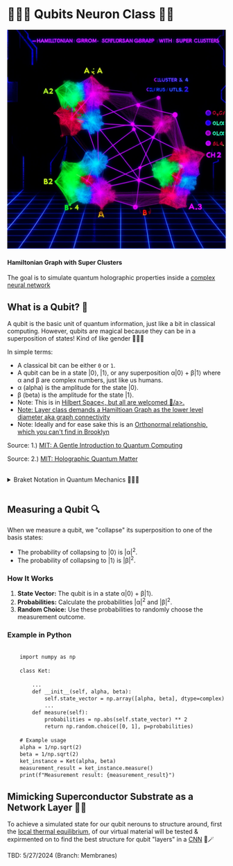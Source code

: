 <link rel="stylesheet" type="text/css" href="styles.css">

# 🧙‍♀️✨ Qubits Neuron Class 🚀🌌


![Hamiltonian Graph with Super Clusters](imgs/hamiltonian.png)
#### Hamiltonian Graph with Super Clusters

The goal is to simulate quantum holographic properties inside a [complex neural network](https://github.com/LilaShiba/neural_collective_network)

<h2>What is a Qubit? 🧩</h2>

<p>A qubit is the basic unit of quantum information, just like a bit in classical computing. However, qubits are magical because they can be in a superposition of states! Kind of like gender 🧙‍♀️✨</p>

<p>In simple terms:</p>

<ul>
  <li>A classical bit can be either <code>0</code> or <code>1</code>.</li>
  <li>A qubit can be in a state |0⟩, |1⟩, or any superposition α|0⟩ + β|1⟩ where α and β are complex numbers, just like us humans.</li>
  <li>α (alpha) is the amplitude for the state |0⟩.</li>
  <li>β (beta) is the amplitude for the state |1⟩.</li>
  <li>Note: This is in <a href="https://en.wikipedia.org/wiki/Hilbert_space">Hilbert Space<, but all are welcomed 💖/a>.</li>
  <li>Note: Layer class demands a Hamiltioan <a href='https://en.wikipedia.org/wiki/Hamiltonian_path'> Graph as the lower level diameter aka graph connectivity </a></li>
  <li>Note: Ideally and for ease sake this is an <a href='https://en.wikipedia.org/wiki/Orthonormality'> Orthonormal relationship, which you can't find in Brooklyn </a></li>
</ul>

<p>Source: 1.) <a href="https://mitpressbookstore.mit.edu/book/9780262526678">MIT: A Gentle Introduction to Quantum Computing</a></p>

<p> Source: 2.) <a href="https://mitpressbookstore.mit.edu/book/9780262038430">MIT: Holographic Quantum Matter</a></p>
<br>
<details>
  <summary>Braket Notation in Quantum Mechanics 🧙‍♀️🔮</summary>
  <br>
  In quantum mechanics, <a href='https://en.wikipedia.org/wiki/Bra%E2%80%93ket_notation'>bra-ket notation is essential for representing quantum states and operations</a>.

  <ul>
    <li><strong>Ket |α⟩</strong>: Represents a quantum state vector. Example: |α⟩ could denote the state of a particle. 🌌</li>
    <li><strong>Bra ⟨β|</strong>: The conjugate transpose of a ket, representing the dual vector. 🔄</li>
    <li><strong>Inner Product ⟨β|α⟩</strong>: Probability amplitude between states |β⟩ and |α⟩. ✨</li>
    <li><strong>Outer Product |α⟩⟨β|</strong>: Operator that projects onto the state |α⟩. 🌀</li>
  </ul>

  Example in a qubit system:
  <ul>
    <li><strong>Kets</strong>: |0⟩, |1⟩</li>
    <li><strong>Bras</strong>: ⟨0|, ⟨1|</li>
    <li><strong>Inner Product</strong>: ⟨0|1⟩ = 0 (orthogonality) 🌠</li>
    <li><strong>Outer Product</strong>: |0⟩⟨0| (projection operator) 🌙</li>
  </ul>

  <br>
</details>
<br>



## Measuring a Qubit 🔍

<p>When we measure a qubit, we "collapse" its superposition to one of the basis states:</p>

<ul>
  <li>The probability of collapsing to |0⟩ is |α|<sup>2</sup>.</li>
  <li>The probability of collapsing to |1⟩ is |β|<sup>2</sup>.</li>
</ul>

<h3>How It Works</h3>

<ol>
  <li><strong>State Vector:</strong> The qubit is in a state α|0⟩ + β|1⟩.</li>
  <li><strong>Probabilities:</strong> Calculate the probabilities |α|<sup>2</sup> and |β|<sup>2</sup>.</li>
  <li><strong>Random Choice:</strong> Use these probabilities to randomly choose the measurement outcome.</li>
</ol>


### Example in Python

<pre><code>
    import numpy as np
    
    class Ket:

        ...
        def __init__(self, alpha, beta):
            self.state_vector = np.array([alpha, beta], dtype=complex)
            ...
        def measure(self):
            probabilities = np.abs(self.state_vector) ** 2
            return np.random.choice([0, 1], p=probabilities)
    
    # Example usage
    alpha = 1/np.sqrt(2)
    beta = 1/np.sqrt(2)
    ket_instance = Ket(alpha, beta)
    measurement_result = ket_instance.measure()
    print(f"Measurement result: {measurement_result}")
</code></pre>

## Mimicking Superconductor Substrate as a Network Layer 🌌✨

To achieve a simulated state for our qubit nerouns to structure around, first the [local thermal equilibrium](https://phys.libretexts.org/Bookshelves/Astronomy__Cosmology/Supplemental_Modules_(Astronomy_and_Cosmology)/Cosmology/Astrophysics_(Richmond)/27%3A_(Local)_Thermodynamic_Equilibrium), of our virtual material will be tested & expirmented on to find the best structure for qubit "layers" in a [CNN](https://arxiv.org/abs/2302.04584) 🌙🪄

TBD: 5/27/2024 (Branch: Membranes)

